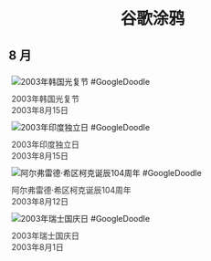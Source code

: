 
<h1 align="center"> 谷歌涂鸦 </h1>




## 8 月

<div class="image">


<img src="https://lh3.googleusercontent.com/WNCOX0V1amXJIHJHV6uuM8c2xa7lwE3QHmVdIn-HbikX-NJeUtfBsqro-nXyLhYtwjrETCTJ8cA61K_NFFpRNn765bvRZVoXQ4h2BI23=s660" alt="2003年韩国光复节 #GoogleDoodle" style="margin: 5px"/>
<div class="info" style="font-size: 14px; color:#333333; margin:5px"><div class="title">2003年韩国光复节</div><div class="date">2003年8月15日</div></div>

<img src="//www.google.com/logos/2003/india03.gif" alt="2003年印度独立日 #GoogleDoodle" style="margin: 5px"/>
<div class="info" style="font-size: 14px; color:#333333; margin:5px"><div class="title">2003年印度独立日</div><div class="date">2003年8月15日</div></div>

<img src="https://lh3.googleusercontent.com/gdOIzec01Rk3Tg6VaDe6oDUfuIE4vz_TdZW0h5icL7z22c4R2Nec9oP9CWEGZWa7EoJj8kH_E6cae8kYlZGJmdICwVlSguAVF88VyiGnxg=s660" alt="阿尔弗雷德·希区柯克诞辰104周年 #GoogleDoodle" style="margin: 5px"/>
<div class="info" style="font-size: 14px; color:#333333; margin:5px"><div class="title">阿尔弗雷德·希区柯克诞辰104周年</div><div class="date">2003年8月12日</div></div>

<img src="//www.google.com/logos/2003/swiss03.gif" alt="2003年瑞士国庆日 #GoogleDoodle" style="margin: 5px"/>
<div class="info" style="font-size: 14px; color:#333333; margin:5px"><div class="title">2003年瑞士国庆日</div><div class="date">2003年8月1日</div></div>

</div>








